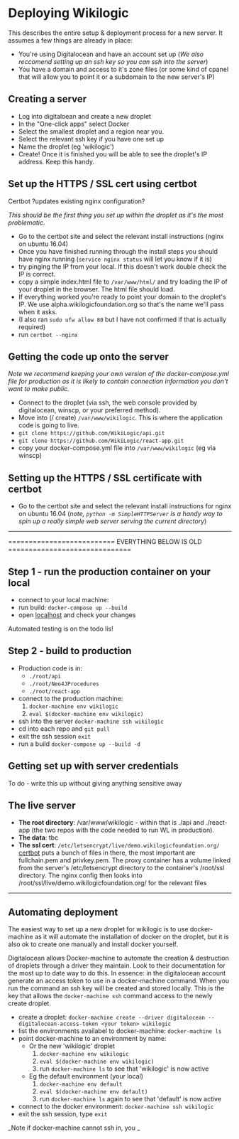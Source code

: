 # Deploying Wikilogic

This describes the entire setup & deployment process for a new server. It assumes a few things are already in place:

 - You're using Digitalocean and have an account set up (_We also reccomend setting up an ssh key so you can ssh into the server_)
 - You have a domain and access to it's zone files (or some kind of cpanel that will allow you to point it or a subdomain to the new server's IP)

## Creating a server

 - Log into digitaloean and create a new droplet
 - In the "One-click apps" select Docker 
 - Select the smallest droplet and a region near you. 
 - Select the relevant ssh key if you have one set up
 - Name the droplet (eg 'wikilogic')
 - Create! Once it is finished you will be able to see the droplet's IP address. Keep this handy.
 
## Set up the HTTPS / SSL cert using certbot

Certbot ?updates existing nginx configuration?

_This should be the first thing you set up within the droplet as it's the most problematic._

 - Go to the certbot site and select the relevant install instructions (nginx on ubuntu 16.04)
 - Once you have finished running through the install steps you should have nginx running (`service nginx status` will let you know if it is)
 - try pinging the IP from your local. If this doesn't work double check the IP is correct.
 - copy a simple index.html file to `/var/www/html/` and try loading the IP of your droplet in the browser. The html file should load.
 - If everything worked you're ready to point your domain to the droplet's IP. We use alpha.wikilogicfoundation.org so that's the name we'll pass when it asks.
 - (I also ran `sudo ufw allow 80` but I have not confirmed if that is actually required)
 - run `certbot --nginx`




## Getting the code up onto the server

_Note we recommend keeping your own version of the docker-compose.yml file for production as it is likely to contain connection information you don't want to make public._

 - Connect to the droplet (via ssh, the web console provided by digitalocean, winscp, or your preferred method). 
 - Move into (/ create) `/var/www/wikilogic`. This is where the application code is going to live. 
 - `git clone https://github.com/WikiLogic/api.git`
 - `git clone https://github.com/WikiLogic/react-app.git`
 - copy your docker-compose.yml file into `/var/www/wikilogic` (eg via winscp)
 
## Setting up the HTTPS / SSL certificate with certbot

 - Go to the certbot site and select the relevant install instructions for nginx on ubuntu 16.04 (_note, `python -m SimpleHTTPServer` is a handy way to spin up a really simple web server serving the current directory_)



---

========================== EVERYTHING BELOW IS OLD ==============================

## Step 1 - run the production container on your local

 - connect to your local machine:
 - run build: `docker-compose up --build`
 - open [localhost](http://localhost/) and check your changes

Automated testing is on the todo lis!

## Step 2 - build to production

 - Production code is in:
    - `./root/api`
    - `./root/Neo4JProcedures`
    - `./root/react-app`
 - connect to the production machine:
    1. `docker-machine env wikilogic`
    2. `eval $(docker-machine env wikilogic)`
 - ssh into the server `docker-machine ssh wikilogic`
 - cd into each repo and `git pull`
 - exit the ssh session `exit`
 - run a build `docker-compose up --build -d`

## Getting set up with server credentials

To do - write this up without giving anything sensitive away

## The live server

 - **The root directory**: /var/www/wikilogic - within that is ./api and ./react-app (the two repos with the code needed to run WL in production).
 - **The data**: tbc
 - **The ssl cert**: `/etc/letsencrypt/live/demo.wikilogicfoundation.org/` [certbot](https://certbot.eff.org/docs/) puts a bunch of files in there, the most important are fullchain.pem and privkey.pem. The proxy container has a volume linked from the server's /etc/letsencrypt directory to the container's /root/ssl directory. The nginx config then looks into /root/ssl/live/demo.wikilogicfoundation.org/ for the relevant files



---

## Automating deployment

The easiest way to set up a new droplet for wikilogic is to use docker-machine as it will automate the installation of docker on the droplet, but it is also ok to create one manually and install docker yourself.

Digitalocean allows Docker-machine to automate the creation & destruction of droplets through a driver they maintain. Look to their documentation for the most up to date way to do this. In essence: in the digitalocean account generate an access token to use in a docker-machine command. When you run the command an ssh key will be created and stored locally. This is the key that allows the `docker-machine ssh` command access to the newly create droplet.

 - create a droplet: `docker-machine create --driver digitalocean --digitalocean-access-token <your token> wikilogic`
 - list the environments availabel to docker-machine: `docker-machine ls`
 - point docker-machine to an environment by name:
    - Or the new 'wikilogic' droplet 
        1. `docker-machine env wikilogic`
        2. `eval $(docker-machine env wikilogic)`
        3. run `docker-machine ls` to see that 'wikilogic' is now active
    - Eg the default environment (your local)
        1. `docker-machine env default`
        2. `eval $(docker-machine env default)`
        3. run `docker-machine ls` again to see that 'default' is now active
 - connect to the docker environment: `docker-machine ssh wikilogic`
 - exit the ssh session, type `exit`

_Note if docker-machine cannot ssh in, you _